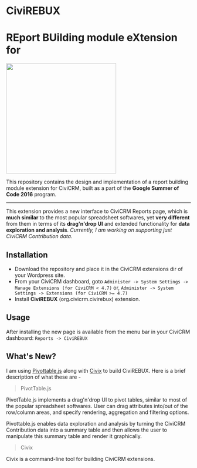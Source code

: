 Civi**REBUX**
=============

**RE**port  **BU**ilding module e**X**tension for
==============

<img src="https://upload.wikimedia.org/wikipedia/commons/5/5a/Civicrm_Logo.png" width="300">

This repository contains the design and implementation of a report building module extension for CiviCRM, built as a part of the **Google Summer of Code 2016** program. 

----------


This extension provides a new interface to CiviCRM Reports page, which is **much similar** to the most popular spreadsheet softwares, yet **very different** from them in terms of its **drag'n'drop UI** and extended functionality for **data exploration and analysis**. *Currently, I am working on supporting just CiviCRM Contribution data*.

Installation
------

- Download the repository and place it in the CiviCRM extensions dir of your Wordpress site.
- From your CiviCRM dashboard, goto `Administer -> System Settings -> Manage Extensions (for CiviCRM < 4.7)` or,  `Administer -> System Settings -> Extensions (for CiviCRM >= 4.7)`
- Install **CiviREBUX** (org.civicrm.civirebux) extension.

Usage
------

After installing the new page is available from the menu bar in your CiviCRM dashboard: `Reports -> CiviREBUX`

What's New?
------

I am using [Pivottable.js](http://nicolas.kruchten.com/pivottable) along with [Civix](https://github.com/totten/civix) to build CiviREBUX. Here is a brief description of what these are - 

>  PivotTable.js

PivotTable.js implements a drag'n'drop UI to pivot tables, similar to most of the popular spreadsheet softwares. User can drag attributes into/out of the row/column areas, and specify rendering, aggregation and filtering options. 

Pivottable.js enables data exploration and analysis by turning the CiviCRM Contribution data into a summary table and then allows the user to manipulate this summary table and render it graphically.

> Civix

Civix is a command-line tool for building CiviCRM extensions.
